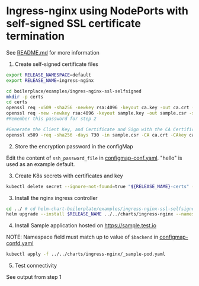 # Ingress-nginx using NodePorts with self-signed SSL certificate termination

See [README.md](../../charts/ingress-nginx/README.md) for more information


1. Create self-signed certificate files

```bash
export RELEASE_NAMESPACE=default
export RELEASE_NAME=ingress-nginx

cd boilerplace/examples/ingres-nginx-ssl-selfsigned
mkdir -p certs
cd certs
openssl req -x509 -sha256 -newkey rsa:4096 -keyout ca.key -out ca.crt -days 356 -nodes -subj '/CN=Self-Signed Cert Authority' 
openssl req -new -newkey rsa:4096 -keyout sample.key -out sample.csr -subj '/CN=sample.test.io'
#Remember this password for step 2

#Generate the Client Key, and Certificate and Sign with the CA Certificate
openssl x509 -req -sha256 -days 730 -in sample.csr -CA ca.crt -CAkey ca.key -set_serial 01 -out sample.crt 
```

2. Store the encryption password in the configMap

Edit the content of `ssh_password_file` in [configmap-conf.yaml](../../charts/ingress-nginx/templates/configmap-conf.yaml). "hello" is used as an example default.


3. Create K8s secrets with certificates and key

```bash
kubectl delete secret --ignore-not-found=true "${RELEASE_NAME}-certs" -n $RELEASE_NAMESPACE ; kubectl create secret generic "${RELEASE_NAME}-certs" -n $RELEASE_NAMESPACE --from-file=tls.key=./sample.key --from-file=tls.crt=./sample.crt ; 
```

3. Install the nginx ingress controller 

```bash
cd ../ # cd helm-chart-boilerplate/examples/ingress-nginx-ssl-selfsigned
helm upgrade --install $RELEASE_NAME ../../charts/ingress-nginx --namespace default --values ./values-override.yaml
```

4. Install Sample application hosted on https://sample.test.io

NOTE: Namespace field must match up to value of `$backend` in [configmap-confd.yaml](../../charts/ingress-nginx/templates/configmap-confd.yaml) 

```bash
kubectl apply -f ../../charts/ingress-nginx/_sample-pod.yaml
```

5. Test connectivity 

See output from step 1